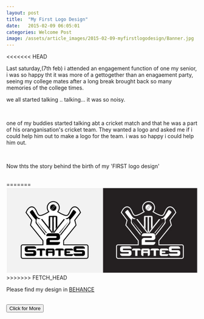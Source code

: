 ```yaml
---
layout: post
title:  "My First Logo Design"
date:   2015-02-09 06:05:01
categories: Welcome Post
image: /assets/article_images/2015-02-09-myfirstlogodesign/Banner.jpg
---
```



<<<<<<< HEAD
<p>Last saturday,(7th feb) i attended an engagement function of one my senior, i was so happy tht it was more of a gettogether than an enagaement party, seeing my college mates after a long break brought back so many memories of the college times. </p>
we all started talking .. talking... it was so noisy.</p><br/>

<p>one of my buddies started talking abt a cricket match and that he was a part of his oranganisation's cricket team. They wanted a logo and asked me if i could help him out to make a logo for the team. i was so happy i could help him out. </p><br/>

<p>Now thts the story behind the birth of my 'FIRST logo design'</p><br/>
=======
<a href="https://www.behance.net/gallery/23488423/2-STATES"><img src="/assets/article_images/2015-02-09-myfirstlogodesign/Logo.jpg"></a>
>>>>>>> FETCH_HEAD

<p>Please find my design in <a href="https://www.behance.net/gallery/23488423/2-STATES" target="_blank">BEHANCE</a></p><br/>
<a href="https://www.behance.net/gallery/23488423/2-STATES"><button>Click for More</button></a>


